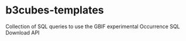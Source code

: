# b3cubes-templates
Collection of SQL queries to use the GBIF experimental Occurrence SQL Download API
